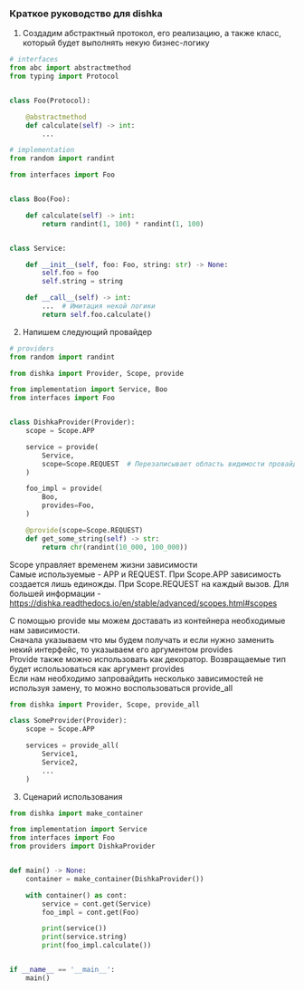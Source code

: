 ### Краткое руководство для dishka

1. Создадим абстрактный протокол, его реализацию, а также класс, который будет выполнять некую бизнес-логику
```Python
# interfaces
from abc import abstractmethod
from typing import Protocol


class Foo(Protocol):

    @abstractmethod
    def calculate(self) -> int:
        ...
```

```Python
# implementation
from random import randint

from interfaces import Foo


class Boo(Foo):

    def calculate(self) -> int:
        return randint(1, 100) * randint(1, 100)


class Service:

    def __init__(self, foo: Foo, string: str) -> None:
        self.foo = foo
        self.string = string

    def __call__(self) -> int:
        ...  # Имитация некой логики
        return self.foo.calculate()

```

2. Напишем следующий провайдер
```Python
# providers
from random import randint

from dishka import Provider, Scope, provide

from implementation import Service, Boo
from interfaces import Foo


class DishkaProvider(Provider):
    scope = Scope.APP

    service = provide(
        Service,
        scope=Scope.REQUEST  # Перезаписывает область видимости провайдера
    )

    foo_impl = provide(
        Boo,
        provides=Foo,
    )

    @provide(scope=Scope.REQUEST)
    def get_some_string(self) -> str:
        return chr(randint(10_000, 100_000))

```
Scope управляет временем жизни зависимости<br>
Самые используемые - APP и REQUEST. При Scope.APP зависимость создается лишь единожды. При Scope.REQUEST на каждый вызов. Для большей информации - https://dishka.readthedocs.io/en/stable/advanced/scopes.html#scopes
<br>

С помощью provide мы можем доставать из контейнера необходимые нам зависимости.<br>
Сначала указываем что мы будем получать и если нужно заменить некий интерфейс, то указываем его аргументом provides<br>
Provide также можно использовать как декоратор. Возвращаемые тип будет использоваться как аргумент provides<br>
Если нам необходимо запровайдить несколько зависимостей не используя замену, то можно воспользоваться provide_all
```Python
from dishka import Provider, Scope, provide_all

class SomeProvider(Provider):
    scope = Scope.APP

    services = provide_all(
        Service1,
        Service2,
        ...
    )
```

3. Сценарий использования
```Python
from dishka import make_container

from implementation import Service
from interfaces import Foo
from providers import DishkaProvider


def main() -> None:
    container = make_container(DishkaProvider())

    with container() as cont:
        service = cont.get(Service)
        foo_impl = cont.get(Foo)

        print(service())
        print(service.string)
        print(foo_impl.calculate())


if __name__ == '__main__':
    main()
```